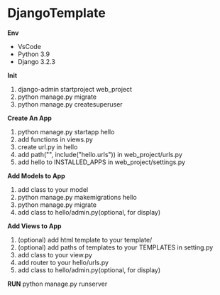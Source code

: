 # DjangoTemplate

**Env**
- VsCode
- Python 3.9
- Django 3.2.3

**Init**
1. django-admin startproject web_project
2. python manage.py migrate
3. python manage.py createsuperuser

**Create An App**
1. python manage.py startapp hello
2. add functions in views.py
3. create url.py in hello
4. add path("", include("hello.urls")) in web_project/urls.py
5. add hello to INSTALLED_APPS in web_project/settings.py


**Add Models to App**
1. add class to your model
2. python manage.py makemigrations hello
3. python manage.py migrate
4. add class to hello/admin.py(optional, for display)


**Add Views to App**
1. (optional) add html template to your template/
2. (optional) add paths of templates to your TEMPLATES in setting.py
3. add class to your view.py
4. add router to your hello/urls.py
5. add class to hello/admin.py(optional, for display)

**RUN**
python manage.py runserver